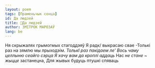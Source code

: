 ```yaml
---
layout: poem
tags: [Праменьчык сонца]
id: Да людзей
title: 🚧Да людзей
author: ЗМІТРОК МАРОЗАЎ
lang: be
---
```



Ня скрыжалях грымогмых стагоддэяў Я радк/ выкрасаю свае -Толькі раз на зямлю мы лрыходэім. _ТолькІ_ _раз пакідаем_ _ле'_
_Вось чаму целлыню сеайго сэрца_ _Я хачу вам да кроплі_ _аддаць_ Нас _не стане_ _~_ _жыцце_ застанецна, Для жывых будуць птушкі спяваць

